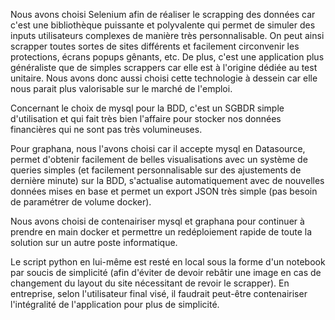 Nous avons choisi Selenium afin de réaliser le scrapping des données car c'est une bibliothèque puissante et polyvalente qui permet de simuler des inputs utilisateurs complexes de manière très personnalisable.
On peut ainsi scrapper toutes sortes de sites différents et facilement circonvenir les protections, écrans popups gênants, etc.
De plus, c'est une application plus généraliste que de simples scrappers car elle est à l'origine dédiée au test unitaire. Nous avons donc aussi choisi cette technologie à dessein car elle nous
parait plus valorisable sur le marché de l'emploi.

Concernant le choix de mysql pour la BDD, c'est un SGBDR simple d'utilisation et qui fait très bien l'affaire pour stocker nos données financières qui ne sont pas très volumineuses.

Pour graphana, nous l'avons choisi car il accepte mysql en Datasource, permet d'obtenir facilement de belles visualisations avec un système de queries simples (et facilement personnalisable sur des ajustements de dernière minute)
sur la BDD, s'actualise automatiquement avec de nouvelles données mises en base et permet un export JSON très simple (pas besoin de paramétrer de volume docker).

Nous avons choisi de contenairiser mysql et graphana pour continuer à prendre en main docker et permettre un redéploiement rapide de toute la solution sur un autre poste informatique.

Le script python en lui-même est resté en local sous la forme d'un notebook par soucis de simplicité (afin d'éviter de devoir rebâtir une image en cas de changement du layout du site nécessitant de
revoir le scrapper). En entreprise, selon l'utilisateur final visé, il faudrait peut-être contenairiser l'intégralité de l'application pour plus de simplicité.

